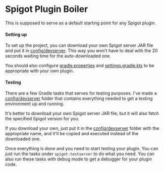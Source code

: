 # Spigot Plugin Boiler
This is supposed to serve as a default starting point for any Spigot plugin.

#### Setting up
To set up the project, you can download your own Spigot server JAR file and put it in [config/devserver](/config/devserver). This way you won't have to deal with the 20 seconds waiting time for the auto-downloaded one.

You should also configure [gradle.properties](/gradle.properties) and [settings.gradle.kts](/settings.gradle.kts) to be appropriate with your own plugin.

#### Testing
There are a few Gradle tasks that serves for testing purposes. I've made a [config/devserver](/config/devserver) folder that contains everything needed to get a testing environment up and running.

It's better to download your own Spigot server JAR file, but it will also fetch the specified Spigot version for you.

If you download your own, just put it in the [config/devserver](/config/devserver) folder with the appropriate name, and it'll be copied and executed instead of the downloaded one.

Once everything is done and you need to start testing your plugin. You can just run the tasks under `spigot-testserver` to do what you need. You can also run these tasks with debug mode to get a debugger for your plugin code.
